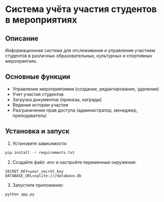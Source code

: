 # Система учёта участия студентов в мероприятиях

## Описание
Информационная система для отслеживания и управления участием студентов в различных образовательных, культурных и спортивных мероприятиях.

## Основные функции
- Управление мероприятиями (создание, редактирование, удаление)
- Учет участия студентов
- Загрузка документов (приказы, награды)
- Ведение истории участия
- Разграничение прав доступа (администратор, менеджер, преподаватель)

## Установка и запуск
1. Установите зависимости:
```bash
pip install -r requirements.txt
```

2. Создайте файл .env и настройте переменные окружения:
```
SECRET_KEY=your_secret_key
DATABASE_URL=sqlite:///database.db
```

3. Запустите приложение:
```bash
python app.py
```
